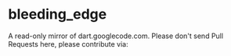 bleeding_edge
=============

A read-only mirror of dart.googlecode.com. Please don't send Pull Requests here, please contribute via:
